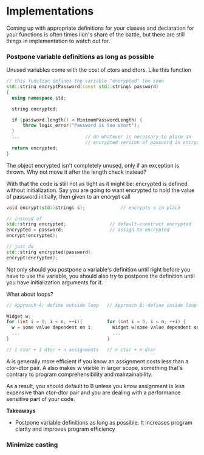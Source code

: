 # Implementations

Coming up with appropriate definitions for your classes and declaration for your functions is often times lion's share of the battle, but there are still things in implementation to watch out for.

### Postpone variable definitions as long as possible

Unused variables come with the cost of ctors and dtors. Like this function
```cpp
// this function defines the variable "encrypted" too soon
std::string encryptPassword(const std::string& password)
{
  using namespace std;

  string encrypted;

  if (password.length() < MinimumPasswordLength) {
      throw logic_error("Password is too short");
  }
  ...                        // do whatever is necessary to place an
                             // encrypted version of password in encrypted
  return encrypted;
}
```
The object encrypted isn't completely unused, only if an exception is thrown. Why not move it after the length check instead?

With that the code is still not as tight as it might be: encrypted is defined without initialization.
Say you are going to want encrypted to hold the value of password initially, then given to an encrypt call
```cpp
void encrypt(std::string& s);             // encrypts s in place

// instead of
std::string encrypted;                // default-construct encrypted
encrypted = password;                 // assign to encrypted
encrypt(encrypted);

// just do
std::string encrypted(password);
encrypt(encrypted);
```

Not only should you postpone a variable's definition until right before you have to use the variable, you should also try to postpone the definition until you have initialization arguments for it.

What about loops?
```cpp
// Approach A: define outside loop   // Approach B: define inside loop

Widget w;
for (int i = 0; i < n; ++i){         for (int i = 0; i < n; ++i) {
  w = some value dependent on i;       Widget w(some value dependent on i);
  ...                                  ...
}                                    }

// 1 ctor + 1 dtor + n assignments   // n ctor + n dtor
```

A is generally more efficient if you know an assignment costs less than a ctor-dtor pair.
A also makes w visible in larger scope, something that's contrary to program comprehensibility and maintainability.

As a result, you should default to B unless you know assignment is less expensive than ctor-dtor pair and you are dealing with a performance sensitive part of your code.

**Takeaways**
* Postpone variable definitions as long as possible. It increases program clarity and improves program efficiency

### Minimize casting


